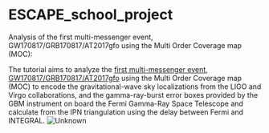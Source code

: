 # ESCAPE_school_project
Analysis of the first multi-messenger event, GW170817/GRB170817/AT2017gfo  using the Multi Order Coverage map (MOC):

The tutorial aims to analyze the [first multi-messenger event, GW170817/GRB170817/AT2017gfo](https://www.ligo.org/science/Publication-GW170817MMA/index.php) using the Multi Order Coverage map (MOC) to encode the gravitational-wave sky localizations from the LIGO and Virgo collaborations, and the gamma-ray-burst error boxes provided by the GBM instrument on board the Fermi Gamma-Ray Space Telescope and calculate from the IPN triangulation using the delay between Fermi and INTEGRAL. ![Unknown](https://user-images.githubusercontent.com/91550119/156723952-6b7ec641-ae7d-4b51-aa30-b114c00847be.png)
